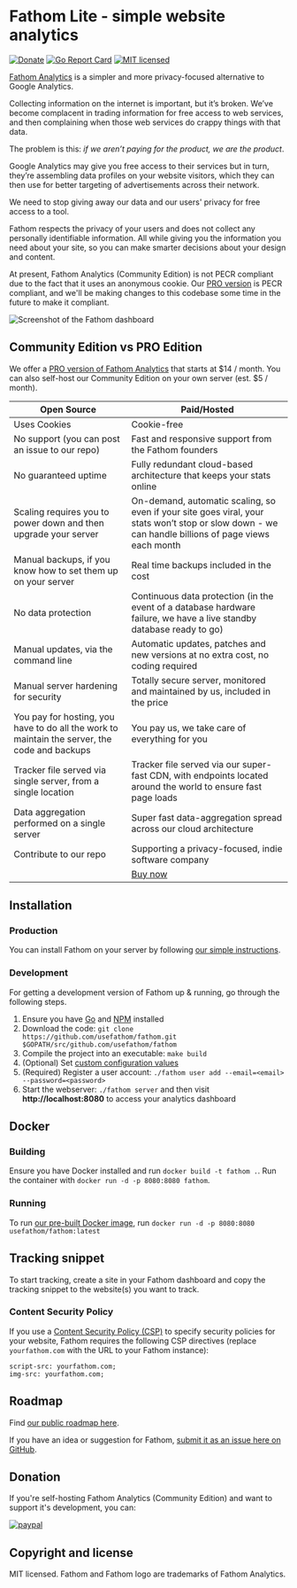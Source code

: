 Fathom Lite - simple website analytics
==============================

[![Donate](https://img.shields.io/badge/Donate-PayPal-green.svg)](https://www.paypal.com/cgi-bin/webscr?cmd=_s-xclick&hosted_button_id=LJ5WZVA9ER9GJ)
[![Go Report Card](https://goreportcard.com/badge/github.com/usefathom/fathom)](https://goreportcard.com/report/github.com/usefathom/fathom)
[![MIT licensed](https://img.shields.io/badge/license-MIT-blue.svg)](https://raw.githubusercontent.com/usefathom/fathom/master/LICENSE)

[Fathom Analytics](https://usefathom.com/) is a simpler and more privacy-focused alternative to Google Analytics.

Collecting information on the internet is important, but it’s broken. We’ve become complacent in trading information for free access to web services, and then complaining when those web services do crappy things with that data.

The problem is this: _if we aren’t paying for the product, we are the product_.

Google Analytics may give you free access to their services but in turn, they’re assembling data profiles on your website visitors, which they can then use for better targeting of advertisements across their network.

We need to stop giving away our data and our users' privacy for free access to a tool.

Fathom respects the privacy of your users and does not collect any personally identifiable information. All while giving you the information you need about your site, so you can make smarter decisions about your design and content.

At present, Fathom Analytics (Community Edition) is not PECR compliant due to the fact that it uses an anonymous cookie. Our [PRO version](https://usefathom.com) is PECR compliant, and we'll be making changes to this codebase some time in the future to make it compliant.

![Screenshot of the Fathom dashboard](https://github.com/usefathom/fathom/raw/master/assets/src/img/fathom.jpg?v=7)

## Community Edition vs PRO Edition

We offer a [PRO version of Fathom Analytics](https://usefathom.com/#pricing) that starts at $14 / month. You can also self-host our Community Edition on your own server (est. $5 / month).

| Open Source                                                                                   | Paid/Hosted                                                                                                                                         |
|-----------------------------------------------------------------------------------------------|-----------------------------------------------------------------------------------------------------------------------------------------------------|
| Uses Cookies                                                                                  | Cookie-free       |
| No support (you can post an issue to our repo)                                                | Fast and responsive support from the Fathom founders                                                                                                |
| No guaranteed uptime                                                                          | Fully redundant cloud-based architecture that keeps your stats online                                                                               |
| Scaling requires you to power down and then upgrade your server                               | On-demand, automatic scaling, so even if your site goes viral, your stats won’t stop or slow down - we can handle billions of page views each month |
| Manual backups, if you know how to set them up on your server                                 | Real time backups included in the cost                                                                                                              |
| No data protection                                                                            | Continuous data protection (in the event of a database hardware failure, we have a live standby database ready to go)                               |
| Manual updates, via the command line                                                          | Automatic updates, patches and new versions at no extra cost, no coding required                                                                    |
| Manual server hardening for security                                                          | Totally secure server, monitored and maintained by us, included in the price                                                                        |
| You pay for hosting, you have to do all the work to maintain the server, the code and backups | You pay us, we take care of everything for you                                                                                                      |
| Tracker file served via single server, from a single location                                 | Tracker file served via our super-fast CDN, with endpoints located around the world to ensure fast page loads                                       |
| Data aggregation performed on a single server                                                 | Super fast data-aggregation spread across our cloud architecture                                                                                    |
| Contribute to our repo                                                                        | Supporting a privacy-focused, indie software company                                                                                                |
|                                                                                               | [Buy now](https://usefathom.com/#pricing)                                                                                                                                             |


## Installation


### Production

You can install Fathom on your server by following [our simple instructions](docs/Installation%20instructions.md).

### Development

For getting a development version of Fathom up & running, go through the following steps.

1. Ensure you have [Go](https://golang.org/doc/install#install) and [NPM](https://www.npmjs.com) installed
1. Download the code: `git clone https://github.com/usefathom/fathom.git $GOPATH/src/github.com/usefathom/fathom` 
1. Compile the project into an executable: `make build` 
1. (Optional) Set [custom configuration values](docs/Configuration.md)
1. (Required) Register a user account: `./fathom user add --email=<email> --password=<password>`
1. Start the webserver: `./fathom server` and then visit **http://localhost:8080** to access your analytics dashboard

## Docker

### Building

Ensure you have Docker installed and run `docker build -t fathom .`.
Run the container with `docker run -d -p 8080:8080 fathom`.

### Running

To run [our pre-built Docker image](https://hub.docker.com/r/usefathom/fathom/), run `docker run -d -p 8080:8080 usefathom/fathom:latest`

## Tracking snippet

To start tracking, create a site in your Fathom dashboard and copy the tracking snippet to the website(s) you want to track.

### Content Security Policy

If you use a [Content Security Policy (CSP)](https://developer.mozilla.org/en-US/docs/Web/HTTP/CSP) to specify security policies for your website, Fathom requires the following CSP directives (replace `yourfathom.com` with the URL to your Fathom instance):

```
script-src: yourfathom.com;
img-src: yourfathom.com;
```

## Roadmap

Find [our public roadmap here](https://trello.com/b/x2aBwH2J/fathom-roadmap). 

If you have an idea or suggestion for Fathom, [submit it as an issue here on GitHub](https://github.com/usefathom/fathom/issues).

## Donation
If you're self-hosting Fathom Analytics (Community Edition) and want to support it's development, you can:

[![paypal](https://www.paypalobjects.com/en_US/i/btn/btn_donateCC_LG.gif)](https://www.paypal.com/cgi-bin/webscr?cmd=_s-xclick&hosted_button_id=LJ5WZVA9ER9GJ)

## Copyright and license

MIT licensed. Fathom and Fathom logo are trademarks of Fathom Analytics.
